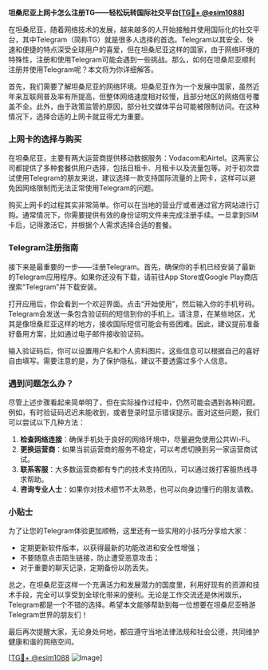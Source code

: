 **坦桑尼亚上网卡怎么注册TG——轻松玩转国际社交平台[[TG💪+ @esim1088](https://t.me/s/esim1088)]**

在坦桑尼亚，随着网络技术的发展，越来越多的人开始接触并使用国际化的社交平台，其中Telegram（简称TG）就是很多人选择的首选。Telegram以其安全、快速和便捷的特点深受全球用户的喜爱，但在坦桑尼亚这样的国家，由于网络环境的特殊性，注册和使用Telegram可能会遇到一些挑战。那么，如何在坦桑尼亚顺利注册并使用Telegram呢？本文将为你详细解答。

首先，我们需要了解坦桑尼亚的网络环境。坦桑尼亚作为一个发展中国家，虽然近年来互联网普及率有所提高，但整体网络速度相对较慢，且部分地区的网络信号覆盖不全。此外，由于政策监管的原因，部分社交媒体平台可能被限制访问。在这种情况下，选择合适的上网卡就显得尤为重要。

### 上网卡的选择与购买

在坦桑尼亚，主要有两大运营商提供移动数据服务：Vodacom和Airtel。这两家公司都提供了多种套餐供用户选择，包括日租卡、月租卡以及流量包等。对于初次尝试使用Telegram的朋友来说，建议选择一款支持国际流量的上网卡，这样可以避免因网络限制而无法正常使用Telegram的问题。

购买上网卡的过程其实非常简单。你可以在当地的营业厅或者通过官方网站进行订购。通常情况下，你需要提供有效的身份证明文件来完成注册手续。一旦拿到SIM卡后，记得激活它，并根据个人需求选择合适的套餐。

### Telegram注册指南

接下来是最重要的一步——注册Telegram。首先，确保你的手机已经安装了最新的Telegram应用程序。如果你还没有下载，请前往App Store或Google Play商店搜索“Telegram”并下载安装。

打开应用后，你会看到一个欢迎界面。点击“开始使用”，然后输入你的手机号码。Telegram会发送一条包含验证码的短信到你的手机上。请注意，在某些地区，尤其是像坦桑尼亚这样的地方，接收国际短信可能会有些困难。因此，建议提前准备好备用方案，比如通过电子邮件接收验证码。

输入验证码后，你可以设置用户名和个人资料图片。这些信息可以根据自己的喜好自由填写。需要注意的是，为了保护隐私，建议不要透露过多个人信息。

### 遇到问题怎么办？

尽管上述步骤看起来简单明了，但在实际操作过程中，仍然可能会遇到各种问题。例如，有时验证码迟迟未能收到，或者登录时显示错误提示。面对这些问题，我们可以尝试以下几种方法：

1. **检查网络连接**：确保手机处于良好的网络环境中，尽量避免使用公共Wi-Fi。
2. **更换运营商**：如果当前运营商的服务不稳定，可以考虑切换到另一家运营商试试。
3. **联系客服**：大多数运营商都有专门的技术支持团队，可以通过拨打客服热线寻求帮助。
4. **咨询专业人士**：如果你对技术细节不太熟悉，也可以向身边懂行的朋友请教。

### 小贴士

为了让您的Telegram体验更加顺畅，这里还有一些实用的小技巧分享给大家：
- 定期更新软件版本，以获得最新的功能改进和安全性增强；
- 不要随意点击陌生链接，防止遭受恶意攻击；
- 对于重要的聊天记录，定期备份以防丢失。

总之，在坦桑尼亚这样一个充满活力和发展潜力的国度里，利用好现有的资源和技术手段，完全可以享受到全球化带来的便利。无论是工作交流还是休闲娱乐，Telegram都是一个不错的选择。希望本文能够帮助到每一位想要在坦桑尼亚畅游Telegram世界的朋友们！

最后再次提醒大家，无论身处何地，都应遵守当地法律法规和社会公德，共同维护健康和谐的网络空间。

[[TG💪+ @esim1088](https://t.me/s/esim1088) ![Image](https://i.postimg.cc/4NQfJmqS/Snipaste-2025-05-13-00-14-12.png)]
